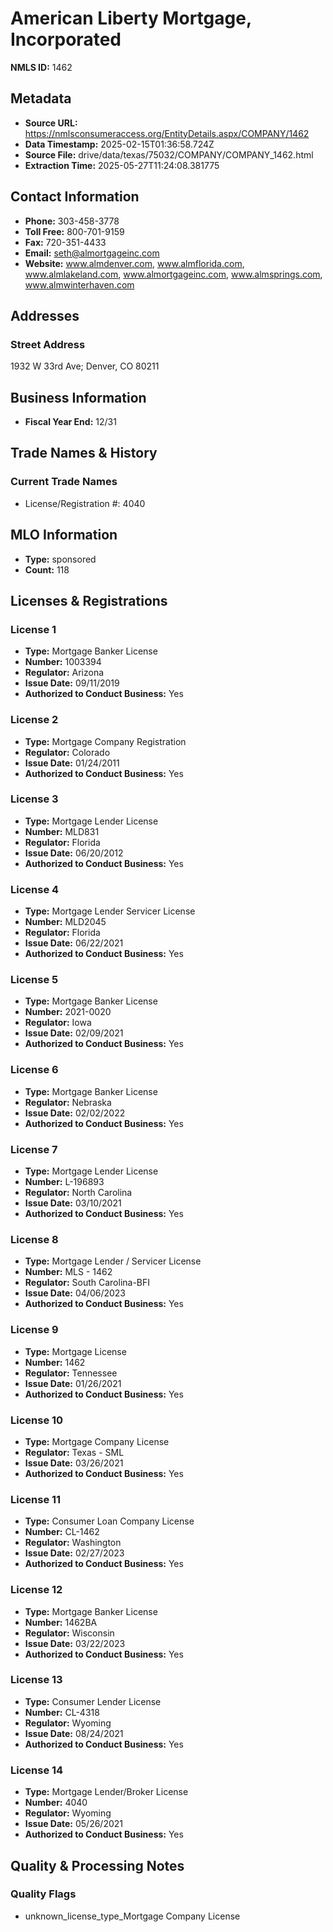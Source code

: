 # American Liberty Mortgage, Incorporated

**NMLS ID:** 1462

## Metadata
- **Source URL:** https://nmlsconsumeraccess.org/EntityDetails.aspx/COMPANY/1462
- **Data Timestamp:** 2025-02-15T01:36:58.724Z
- **Source File:** drive/data/texas/75032/COMPANY/COMPANY_1462.html
- **Extraction Time:** 2025-05-27T11:24:08.381775

## Contact Information
- **Phone:** 303-458-3778
- **Toll Free:** 800-701-9159
- **Fax:** 720-351-4433
- **Email:** seth@almortgageinc.com
- **Website:** www.almdenver.com, www.almflorida.com, www.almlakeland.com, www.almortgageinc.com, www.almsprings.com, www.almwinterhaven.com

## Addresses
### Street Address
1932 W 33rd Ave; Denver, CO 80211

## Business Information
- **Fiscal Year End:** 12/31

## Trade Names & History
### Current Trade Names
- License/Registration #: 4040

## MLO Information
- **Type:** sponsored
- **Count:** 118

## Licenses & Registrations

### License 1
- **Type:** Mortgage Banker License
- **Number:** 1003394
- **Regulator:** Arizona
- **Issue Date:** 09/11/2019
- **Authorized to Conduct Business:** Yes

### License 2
- **Type:** Mortgage Company Registration
- **Regulator:** Colorado
- **Issue Date:** 01/24/2011
- **Authorized to Conduct Business:** Yes

### License 3
- **Type:** Mortgage Lender License
- **Number:** MLD831
- **Regulator:** Florida
- **Issue Date:** 06/20/2012
- **Authorized to Conduct Business:** Yes

### License 4
- **Type:** Mortgage Lender Servicer License
- **Number:** MLD2045
- **Regulator:** Florida
- **Issue Date:** 06/22/2021
- **Authorized to Conduct Business:** Yes

### License 5
- **Type:** Mortgage Banker License
- **Number:** 2021-0020
- **Regulator:** Iowa
- **Issue Date:** 02/09/2021
- **Authorized to Conduct Business:** Yes

### License 6
- **Type:** Mortgage Banker License
- **Regulator:** Nebraska
- **Issue Date:** 02/02/2022
- **Authorized to Conduct Business:** Yes

### License 7
- **Type:** Mortgage Lender License
- **Number:** L-196893
- **Regulator:** North Carolina
- **Issue Date:** 03/10/2021
- **Authorized to Conduct Business:** Yes

### License 8
- **Type:** Mortgage Lender / Servicer License
- **Number:** MLS - 1462
- **Regulator:** South Carolina-BFI
- **Issue Date:** 04/06/2023
- **Authorized to Conduct Business:** Yes

### License 9
- **Type:** Mortgage License
- **Number:** 1462
- **Regulator:** Tennessee
- **Issue Date:** 01/26/2021
- **Authorized to Conduct Business:** Yes

### License 10
- **Type:** Mortgage Company License
- **Regulator:** Texas - SML
- **Issue Date:** 03/26/2021
- **Authorized to Conduct Business:** Yes

### License 11
- **Type:** Consumer Loan Company License
- **Number:** CL-1462
- **Regulator:** Washington
- **Issue Date:** 02/27/2023
- **Authorized to Conduct Business:** Yes

### License 12
- **Type:** Mortgage Banker License
- **Number:** 1462BA
- **Regulator:** Wisconsin
- **Issue Date:** 03/22/2023
- **Authorized to Conduct Business:** Yes

### License 13
- **Type:** Consumer Lender License
- **Number:** CL-4318
- **Regulator:** Wyoming
- **Issue Date:** 08/24/2021
- **Authorized to Conduct Business:** Yes

### License 14
- **Type:** Mortgage Lender/Broker License
- **Number:** 4040
- **Regulator:** Wyoming
- **Issue Date:** 05/26/2021
- **Authorized to Conduct Business:** Yes

## Quality & Processing Notes
### Quality Flags
- unknown_license_type_Mortgage Company License
